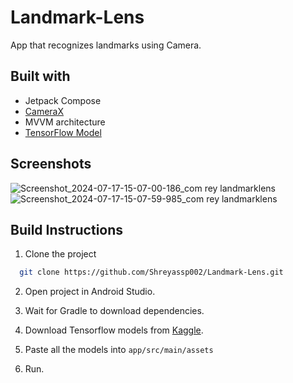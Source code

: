 
# Landmark-Lens

App that recognizes landmarks using Camera.


## Built with

- Jetpack Compose
- [CameraX](https://developer.android.com/media/camera/camerax) 
- MVVM architecture
- [TensorFlow Model](https://www.kaggle.com/models/google/landmarks)  


## Screenshots
![Screenshot_2024-07-17-15-07-00-186_com rey landmarklens](https://github.com/user-attachments/assets/796aa1af-08df-4dbb-9eac-dec83f3a8af7)
![Screenshot_2024-07-17-15-07-59-985_com rey landmarklens](https://github.com/user-attachments/assets/c87c3657-2da5-4639-bff5-7dd27779730d)



## Build Instructions

1) Clone the project

```bash
  git clone https://github.com/Shreyassp002/Landmark-Lens.git
```

2) Open project in Android Studio.


3) Wait for Gradle to download dependencies.
4) Download Tensorflow models from [Kaggle](https://www.kaggle.com/models/google/landmarks).
5) Paste all the models into `app/src/main/assets`
6) Run.
